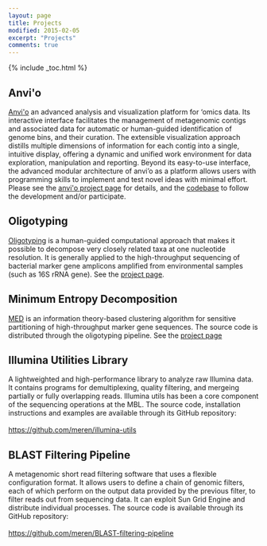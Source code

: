 ```yaml
---
layout: page
title: Projects
modified: 2015-02-05
excerpt: "Projects"
comments: true
---
```


{% include _toc.html %}

## Anvi'o

<div class="quotable">
<a href="{{ site.url }}/projects/anvio/">Anvi'o</a> an advanced analysis and visualization platform for ‘omics data. Its interactive interface facilitates the management of metagenomic contigs and associated data for automatic or human-guided identification of genome bins, and their curation. The extensible visualization approach distills multiple dimensions of information for each contig into a single, intuitive display, offering a dynamic and unified work environment for data exploration, manipulation and reporting. Beyond its easy-to-use interface, the advanced modular architecture of anvi’o as a platform allows users with programming skills to implement and test novel ideas with minimal effort. Please see the <a href="{{ site.url }}/projects/anvio/">anvi'o project page</a> for details, and the <a href="http://github.com/meren/anvio">codebase</a> to follow the development and/or participate.
</div>

## Oligotyping

<div class="quotable">
<a href="{{ site.url }}/projects/oligotyping/">Oligotyping</a> is a human-guided computational approach that makes it possible to decompose very closely related taxa at one nucleotide resolution. It is generally applied to the high-throughput sequencing of bacterial marker gene amplicons amplified from environmental samples (such as 16S rRNA gene). See the <a href="{{ site.url  }}/projects/oligotyping/">project page</a>.
</div>

## Minimum Entropy Decomposition

<div class="quotable">
<a href="{{ site.url }}/projects/med/">MED</a> is an information theory-based clustering algorithm for sensitive partitioning of high-throughput marker gene sequences. The source code is distributed through the oligotyping pipeline. See the <a href="{{ site.url  }}/projects/med/">project page</a>
</div>

## Illumina Utilities Library

<div class="quotable">
A lightweighted and high-performance library to analyze raw Illumina data. It contains programs for demultiplexing, quality filtering, and mergeing partially or fully overlapping reads. Illumina utils has been a core component of the sequencing operations at the MBL. The source code, installation instructions and examples are available through its GitHub repository:
<br />
<br />
<a href="https://github.com/meren/illumina-utils">https://github.com/meren/illumina-utils</a>
</div>

## BLAST Filtering Pipeline

<div class="quotable">
A metagenomic short read filtering software that uses a flexible configuration format. It allows users to define a chain of genomic filters, each of which perform on the output data provided by the previous filter, to filter reads out from sequencing data. It can exploit Sun Grid Engine and distribute individual processes. The source code is available through its GitHub repository:
<br />
<br />
<a href="https://github.com/meren/BLAST-filtering-pipeline">https://github.com/meren/BLAST-filtering-pipeline</a>
</div>

